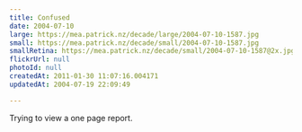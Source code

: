 ```yaml
---
title: Confused
date: 2004-07-10
large: https://mea.patrick.nz/decade/large/2004-07-10-1587.jpg
small: https://mea.patrick.nz/decade/small/2004-07-10-1587.jpg
smallRetina: https://mea.patrick.nz/decade/small/2004-07-10-1587@2x.jpg
flickrUrl: null
photoId: null
createdAt: 2011-01-30 11:07:16.004171
updatedAt: 2004-07-19 22:09:49

---
```

Trying to view a one page report.

